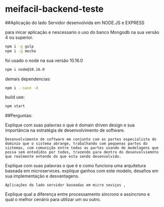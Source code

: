 # meifacil-backend-teste
##Aplicação do lado Servidor desenvolvida em NODE.JS e EXPRESS

para inicar aplicação e nescessario o uso do banco Mongodb na sua versão 4 ou superior.
```bash
npm i -g gulp
npm i -g mocha
```
foi usado o node na sua versão 10.16.0
```bash
npm i node@10.16.0
```
demais dependencias:
```bash
npm i --save -d 
``` 
build use:
```bash
npm start 
```
##Perguntas:

Explique com suas palavras o que é domain driven design e sua importância na estratégia de desenvolvimento de software.

``
Desenvolvimento de software em conjunto com as partes especialista do dominio que o sistema abrange, trabalhando com pequenas partes do sistemas, com comunição entre todas as partes usando de modelagens que possa sem entedidos por todos, trazendo para dentro do desenvolviemnto que realmente entende do que esta sendo desenvolvido.   
``

Explique com suas palavras o que é e como funciona uma arquitetura baseada em microservices. explique ganhos com este modelo, desafios em sua implementação e desvantagens.

``
Aplicações do lado servidor baseadas em micro seviços , 
``

Explique qual a diferença entre processamento sincrono e assincrono e qual o melhor cenário para utilizar um ou outro.
